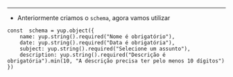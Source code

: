 ___
- Anteriormente criamos o `schema`, agora vamos utilizar
```tsx
const  schema = yup.object({
	name: yup.string().required("Nome é obrigatório"),
	date: yup.string().required("Data é obrigatória"),
	subject: yup.string().required("Selecione um assunto"),
	description: yup.string().required("Descrição é obrigatória").min(10, "A descrição precisa ter pelo menos 10 dígitos")
})
```
